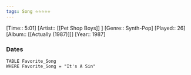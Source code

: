 ```yaml
---
tags: Song ⭐⭐⭐⭐⭐ 
---
```

[Time:: 5:01]
[Artist:: [[Pet Shop Boys]] ]
[Genre:: Synth-Pop]
[Played:: 26]
[Album:: [[Actually (1987)]]]
[Year:: 1987]
### Dates
````dataview
TABLE Favorite_Song
WHERE Favorite_Song = "It's A Sin"
````